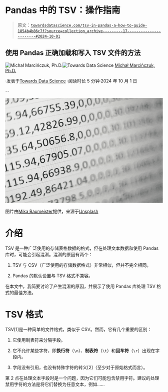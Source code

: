 # Pandas 中的 TSV：操作指南

> 原文：[`towardsdatascience.com/tsv-in-pandas-a-how-to-guide-1854b4b86c7f?source=collection_archive---------17-----------------------#2024-10-01`](https://towardsdatascience.com/tsv-in-pandas-a-how-to-guide-1854b4b86c7f?source=collection_archive---------17-----------------------#2024-10-01)

## 使用 Pandas 正确加载和写入 TSV 文件的方法

[](https://czuk.medium.com/?source=post_page---byline--1854b4b86c7f--------------------------------)![Michał Marcińczuk, Ph.D.](https://czuk.medium.com/?source=post_page---byline--1854b4b86c7f--------------------------------)[](https://towardsdatascience.com/?source=post_page---byline--1854b4b86c7f--------------------------------)![Towards Data Science](https://towardsdatascience.com/?source=post_page---byline--1854b4b86c7f--------------------------------) [Michał Marcińczuk, Ph.D.](https://czuk.medium.com/?source=post_page---byline--1854b4b86c7f--------------------------------)

·发表于[Towards Data Science](https://towardsdatascience.com/?source=post_page---byline--1854b4b86c7f--------------------------------) ·阅读时长 5 分钟·2024 年 10 月 1 日

--

![](img/c9fa95b74cc41a1b9df210c30f961f96.png)

图片由[Mika Baumeister](https://unsplash.com/@kommumikation?utm_source=medium&utm_medium=referral)提供，来源于[Unsplash](https://unsplash.com/?utm_source=medium&utm_medium=referral)

# 介绍

TSV 是一种广泛使用的存储表格数据的格式，但在处理文本数据和使用 Pandas 库时，可能会引起混淆。混淆的原因有两个：

1.  TSV 与 CSV（广泛使用的存储数据格式）非常相似，但并不完全相同。

1.  Pandas 的默认设置与 TSV 格式不兼容。

在本文中，我简要讨论了产生混淆的原因，并展示了使用 Pandas 库处理 TSV 格式的最佳方法。

# TSV 格式

TSV[1]是一种简单的文件格式，类似于 CSV。然而，它有几个重要的区别：

1.  它使用制表符来分隔字段。

1.  它不允许某些字符，即**换行符**（`\n`）、**制表符**（`\t`）和**回车符**（`\r`）出现在字段内。

1.  字段没有引用，也没有特殊字符的转义[2]（至少对于原始格式而言）。

第 2 点在处理文本字段时是一个问题，因为它们可能包含禁用字符。建议的处理禁用字符的方法是将它们替换为任意文本，例如……
